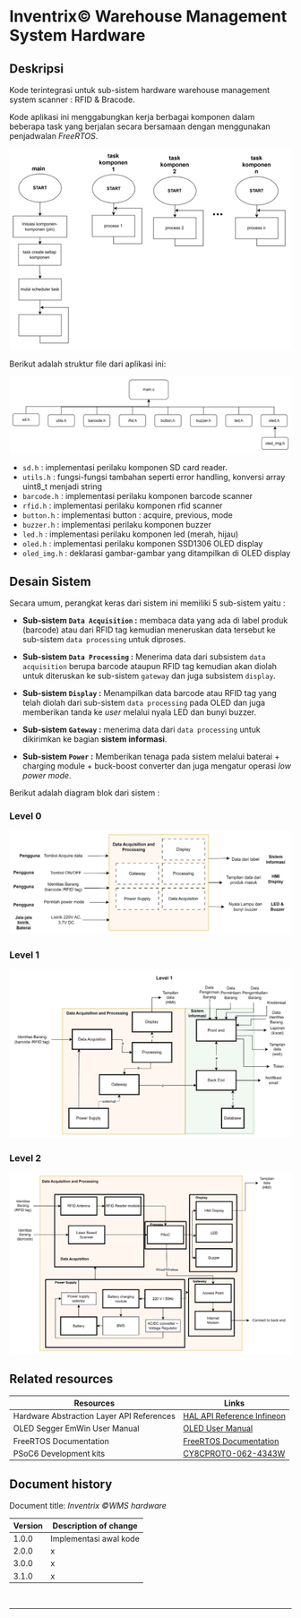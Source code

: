 # Inventrix&copy; Warehouse Management System Hardware

## Deskripsi

Kode terintegrasi untuk sub-sistem hardware warehouse management system scanner : RFID & Bracode.

Kode aplikasi ini menggabungkan kerja berbagai komponen dalam beberapa task yang berjalan secara bersamaan dengan menggunakan penjadwalan _FreeRTOS_.

![freeRTOS_task_division](./images/freeRTOS_task_division.png)

Berikut adalah struktur file dari aplikasi ini:

![struktur_file](./images/struktur_file.png)

- `sd.h` : implementasi perilaku komponen SD card reader.
- `utils.h` : fungsi-fungsi tambahan seperti error handling, konversi array uint8_t menjadi string    
- `barcode.h` : implementasi perilaku komponen barcode scanner
- `rfid.h` : implementasi perilaku komponen rfid scanner
- `button.h` : implementasi button : acquire, previous, mode
- `buzzer.h` : implementasi perilaku komponen buzzer
- `led.h` : implementasi perilaku komponen led (merah, hijau)
- `oled.h` : implementasi perilaku komponen SSD1306 OLED display
- `oled_img.h` : deklarasi gambar-gambar yang ditampilkan di OLED display

## Desain Sistem

Secara umum, perangkat keras dari sistem ini memiliki 5 sub-sistem yaitu :
- **Sub-sistem `Data Acquisition` :**  membaca data yang ada di label produk (barcode) atau dari RFID tag kemudian meneruskan data tersebut ke sub-sistem `data processing` untuk diproses.

- **Sub-sistem `Data Processing` :**  Menerima data dari subsistem `data acquisition` berupa barcode ataupun RFID tag kemudian akan diolah untuk diteruskan ke sub-sistem `gateway` dan juga subsistem `display`.

- **Sub-sistem `Display` :** Menampilkan data barcode atau RFID tag yang telah diolah dari sub-sistem `data processing` pada OLED dan juga memberikan tanda ke _user_ melalui nyala LED dan bunyi buzzer.

- **Sub-sistem `Gateway` :** menerima data dari `data processing` untuk dikirimkan ke bagian **sistem informasi**.

- **Sub-sistem `Power` :** Memberikan tenaga pada sistem melalui baterai + charging module + buck-boost converter dan juga mengatur operasi _low power mode_.

Berikut adalah diagram blok dari sistem :

### Level 0

![level_0](./images/block_diagram_lv_0.png)

### Level 1

![level_1](./images/block_diagram_lv_1.png)

### Level 2

![level_2](./images/block_diagram_lv_2.png)

 
## Related resources


Resources  | Links
-----------|----------------------------------
Hardware Abstraction Layer API References  | [HAL API Reference Infineon](https://infineon.github.io/psoc6hal/html/modules.html)
OLED Segger EmWin User Manual  | [OLED User Manual](https://www.segger.com/downloads/emwin) 
FreeRTOS Documentation | [FreeRTOS Documentation](https://www.freertos.org/Documentation/RTOS_book.html)
PSoC6 Development kits | [CY8CPROTO-062-4343W](https://www.infineon.com/dgdl/Infineon-CY8CPROTO-062-4343W_PSoC_6_Wi-Fi_BT_Prototyping_Kit_Guide-UserManual-v01_00-EN.pdf?fileId=8ac78c8c7d0d8da4017d0f0118571844)


## Document history

Document title: *Inventrix &copy;WMS hardware*

 Version | Description of change
 ------- | ---------------------
 1.0.0   | Implementasi awal kode
 2.0.0   | x
 3.0.0   | x
 3.1.0   | x
<br>

---------------------------------------------------------